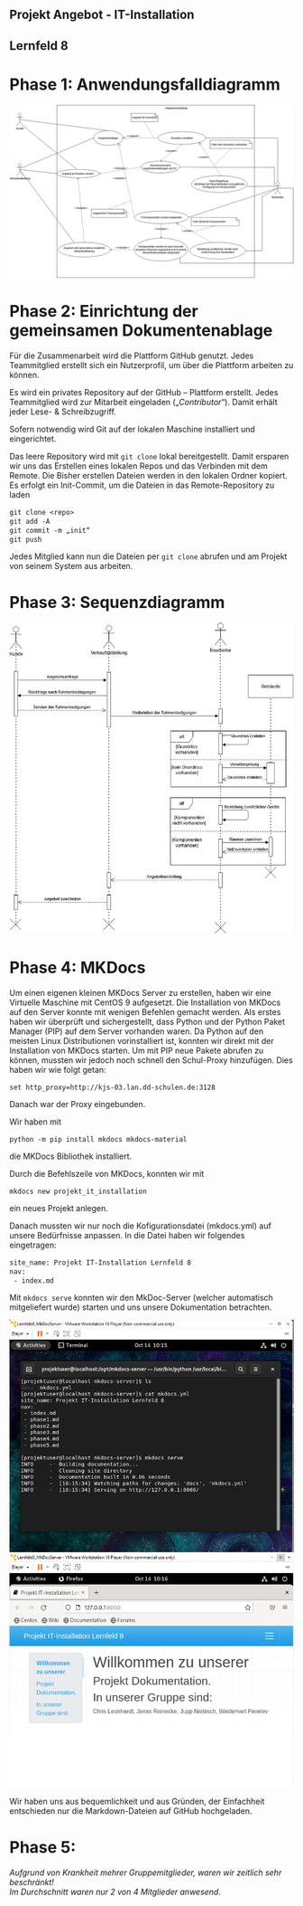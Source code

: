 ## Projekt Angebot - IT-Installation 
## Lernfeld 8


# Phase 1: Anwendungsfalldiagramm
![alt text](https://github.com/wpavelev/Projekt_it_installation_lf8/blob/main/Uml-use-case.jpg?raw=true, "Anwendungsfalldiagramm")


# Phase 2: Einrichtung der gemeinsamen Dokumentenablage
Für die Zusammenarbeit wird die Plattform GitHub genutzt. Jedes Teammitglied erstellt sich ein Nutzerprofil, um über die Plattform arbeiten zu können. 

Es wird ein privates Repository auf der GitHub – Plattform erstellt. Jedes Teammitglied wird zur Mitarbeit eingeladen („*Contributor*“). Damit erhält jeder Lese- & Schreibzugriff.

Sofern notwendig wird Git auf der lokalen Maschine installiert und eingerichtet.

Das leere Repository wird mit `git clone` lokal bereitgestellt. Damit ersparen wir uns das Erstellen eines lokalen Repos und das Verbinden mit dem Remote. Die Bisher erstellen Dateien werden in den lokalen Ordner kopiert.
Es erfolgt ein Init-Commit, um die Dateien in das Remote-Repository zu laden
```
git clone <repo>
git add -A
git commit -m „init“
git push
```
Jedes Mitglied kann nun die Dateien per `git clone` abrufen und am Projekt von seinem System aus arbeiten.


# Phase 3: Sequenzdiagramm
![alt text](https://github.com/wpavelev/Projekt_it_installation_lf8/blob/main/Sequenzdiagramm.jpg?raw=true, "Sequenzdiagramm")

# Phase 4: MKDocs 
Um einen eigenen kleinen MKDocs Server zu erstellen, haben wir eine Virtuelle Maschine mit CentOS 9 aufgesetzt.
Die Installation von MKDocs auf den Server konnte mit wenigen Befehlen gemacht werden.
Als erstes haben wir überprüft und sichergestellt, dass Python und der Python Paket Manager (PIP) auf dem Server vorhanden waren.
Da Python auf den meisten Linux Distributionen vorinstalliert ist, konnten wir direkt mit der Installation von MKDocs starten.
Um mit PIP neue Pakete abrufen zu können, mussten wir jedoch noch schnell den Schul-Proxy hinzufügen. 
Dies haben wir wie folgt getan:
```
set http_proxy=http://kjs-03.lan.dd-schulen.de:3128
```
Danach war der Proxy eingebunden.


Wir haben mit 
```
python -m pip install mkdocs mkdocs-material
```
die MKDocs Bibliothek installiert. 

Durch die Befehlszeile von MKDocs, konnten wir mit 
```
mkdocs new projekt_it_installation
``` 
ein neues Projekt anlegen.



Danach mussten wir nur noch die Kofigurationsdatei (mkdocs.yml) auf unsere Bedürfnisse anpassen.
In die Datei haben wir folgendes eingetragen: 
```
site_name: Projekt IT-Installation Lernfeld 8
nav:
 - index.md
```

Mit ``` mkdocs serve ``` konnten wir den MkDoc-Server (welcher automatisch mitgeliefert wurde) starten 
und uns unsere Dokumentation betrachten.

![alt text](https://github.com/wpavelev/Projekt_it_installation_lf8/blob/main/mkdocs_server.PNG?raw=true, "Sequenzdiagramm")
![alt text](https://github.com/wpavelev/Projekt_it_installation_lf8/blob/main/mkdocs_server_interface.PNG?raw=true, "Sequenzdiagramm")

Wir haben uns aus bequemlichkeit und aus Gründen, der Einfachheit entschieden nur die Markdown-Dateien auf GitHub hochgeladen.


# Phase 5: 

*Aufgrund von Krankheit mehrer Gruppemitglieder, waren wir zeitlich sehr beschränkt! \
Im Durchschnitt waren nur 2 von 4 Mitglieder anwesend.*

